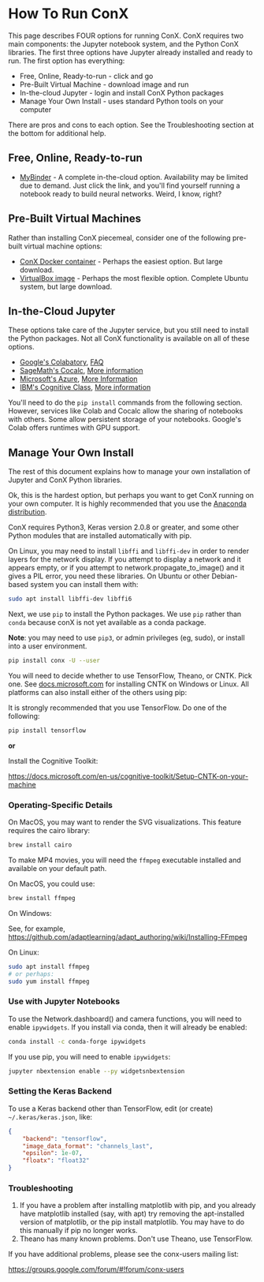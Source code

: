 # How To Run ConX

This page describes FOUR options for running ConX. ConX requires two main components: the Jupyter notebook system, and the Python ConX libraries. The first three options have Jupyter already installed and ready to run. The first option has everything:

* Free, Online, Ready-to-run - click and go
* Pre-Built Virtual Machine - download image and run
* In-the-cloud Jupyter - login and install ConX Python packages
* Manage Your Own Install - uses standard Python tools on your computer

There are pros and cons to each option. See the Troubleshooting section at the bottom for additional help.

## Free, Online, Ready-to-run

* [MyBinder](https://mybinder.org/v2/gh/Calysto/conx/master?filepath=binder%2Findex.ipynb) - A complete in-the-cloud option. Availability may be limited due to demand. Just click the link, and you'll find yourself running a notebook ready to build neural networks. Weird, I know, right?

## Pre-Built Virtual Machines

Rather than installing ConX piecemeal, consider one of the following pre-built virtual machine options:

* [ConX Docker container](Docker.md) - Perhaps the easiest option. But large download.
* [VirtualBox image](VirtualBox.md) - Perhaps the most flexible option. Complete Ubuntu system, but large download.

## In-the-Cloud Jupyter

These options take care of the Jupyter service, but you still need to install the Python packages. Not all ConX functionality is available on all of these options.

* [Google's Colabatory](http://colab.research.google.com), [FAQ](https://research.google.com/colaboratory/faq.html)
* [SageMath's Cocalc](http://cocalc.com), [More information](https://cocalc.com/help?session=default)
* [Microsoft's Azure](https://notebooks.azure.com/), [More Information](https://notebooks.azure.com/help)
* [IBM's Cognitive Class](https://datascientistworkbench.com/), [More information](http://support.datascientistworkbench.com/knowledgebase)

You'll need to do the `pip install` commands from the following section. However, services like Colab and Cocalc allow the sharing of notebooks with others. Some allow persistent storage of your notebooks. Google's Colab offers runtimes with GPU support.

## Manage Your Own Install

The rest of this document explains how to manage your own installation of Jupyter and ConX Python libraries.

Ok, this is the hardest option, but perhaps you want to get ConX running on your own computer. It is highly recommended that you use the [Anaconda distribution](https://www.anaconda.com/distribution/).

ConX requires Python3, Keras version 2.0.8 or greater, and some other Python modules that are installed automatically with pip.

On Linux, you may need to install `libffi` and `libffi-dev` in order to render layers for the network display. If you attempt to display a network and it appears empty, or if you attempt to network.propagate_to_image() and it gives a PIL error, you need these libraries. On Ubuntu or other Debian-based system you can install them with:

```bash
sudo apt install libffi-dev libffi6
```
Next, we use `pip` to install the Python packages. We use `pip` rather than `conda` because conX is not yet available as a conda package.

**Note**: you may need to use `pip3`, or admin privileges (eg, sudo), or install into a user environment.

```bash
pip install conx -U --user
```

You will need to decide whether to use TensorFlow, Theano, or CNTK. Pick one. See [docs.microsoft.com](https://docs.microsoft.com/en-us/cognitive-toolkit/Setup-CNTK-on-your-machine) for installing CNTK on Windows or Linux. All platforms can also install either of the others using pip:

It is strongly recommended that you use TensorFlow. Do one of the following:

```bash
pip install tensorflow
```

**or**

Install the Cognitive Toolkit:

https://docs.microsoft.com/en-us/cognitive-toolkit/Setup-CNTK-on-your-machine

### Operating-Specific Details

On MacOS, you may want to render the SVG visualizations. This feature requires the cairo library:

```bash
brew install cairo
```

To make MP4 movies, you will need the `ffmpeg` executable installed and available on your default path.

On MacOS, you could use:

```bash
brew install ffmpeg
```

On Windows:

See, for example, https://github.com/adaptlearning/adapt_authoring/wiki/Installing-FFmpeg

On Linux:

```bash
sudo apt install ffmpeg
# or perhaps:
sudo yum install ffmpeg
```

### Use with Jupyter Notebooks

To use the Network.dashboard() and camera functions, you will need to enable `ipywidgets`. If you install via conda, then it will already be enabled:

``` bash
conda install -c conda-forge ipywidgets
```

If you use pip, you will need to enable `ipywidgets`:

``` bash
jupyter nbextension enable --py widgetsnbextension
```

### Setting the Keras Backend

To use a Keras backend other than TensorFlow, edit (or create) `~/.keras/keras.json`, like:

```json
{
    "backend": "tensorflow",
    "image_data_format": "channels_last",
    "epsilon": 1e-07,
    "floatx": "float32"
}
```

### Troubleshooting

1. If you have a problem after installing matplotlib with pip, and you already have matplotlib installed (say, with apt) try removing the apt-installed version of matplotlib, or the pip install matplotlib. You may have to do this manually if pip no longer works.
2. Theano has many known problems. Don't use Theano, use TensorFlow.

If you have additional problems, please see the conx-users mailing list:

https://groups.google.com/forum/#!forum/conx-users
